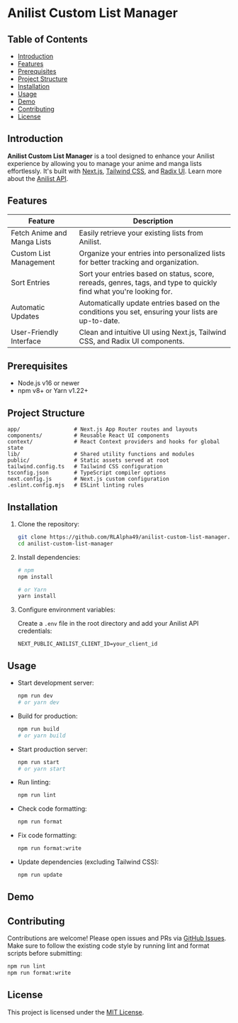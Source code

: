 # Anilist Custom List Manager

## Table of Contents

- [Introduction](#introduction)
- [Features](#features)
- [Prerequisites](#prerequisites)
- [Project Structure](#project-structure)
- [Installation](#installation)
- [Usage](#usage)
- [Demo](#demo)
- [Contributing](#contributing)
- [License](#license)

## Introduction

**Anilist Custom List Manager** is a tool designed to enhance your Anilist experience by allowing you to manage your anime and manga lists effortlessly. It's built with [Next.js](https://nextjs.org/), [Tailwind CSS](https://tailwindcss.com/), and [Radix UI](https://www.radix-ui.com/). Learn more about the [Anilist API](https://docs.anilist.co/).

## Features

| Feature                      | Description                                                                                         |
|------------------------------|-----------------------------------------------------------------------------------------------------|
| Fetch Anime and Manga Lists  | Easily retrieve your existing lists from Anilist.                                                  |
| Custom List Management       | Organize your entries into personalized lists for better tracking and organization.                |
| Sort Entries                 | Sort your entries based on status, score, rereads, genres, tags, and type to quickly find what you're looking for. |
| Automatic Updates            | Automatically update entries based on the conditions you set, ensuring your lists are up-to-date.  |
| User-Friendly Interface      | Clean and intuitive UI using Next.js, Tailwind CSS, and Radix UI components.                       |

## Prerequisites

- Node.js v16 or newer
- npm v8+ or Yarn v1.22+

## Project Structure

```
app/                 # Next.js App Router routes and layouts
components/          # Reusable React UI components
context/             # React Context providers and hooks for global state
lib/                 # Shared utility functions and modules
public/              # Static assets served at root
tailwind.config.ts   # Tailwind CSS configuration
tsconfig.json        # TypeScript compiler options
next.config.js       # Next.js custom configuration
.eslint.config.mjs   # ESLint linting rules
```

## Installation

1. Clone the repository:

   ```bash
   git clone https://github.com/RLAlpha49/anilist-custom-list-manager.git
   cd anilist-custom-list-manager
   ```

2. Install dependencies:

   ```bash
   # npm
   npm install

   # or Yarn
   yarn install
   ```

3. Configure environment variables:

   Create a `.env` file in the root directory and add your Anilist API credentials:

   ```env
   NEXT_PUBLIC_ANILIST_CLIENT_ID=your_client_id
   ```

## Usage

- Start development server:

  ```bash
  npm run dev
  # or yarn dev
  ```

- Build for production:

  ```bash
  npm run build
  # or yarn build
  ```

- Start production server:

  ```bash
  npm run start
  # or yarn start
  ```

- Run linting:

  ```bash
  npm run lint
  ```

- Check code formatting:

  ```bash
  npm run format
  ```

- Fix code formatting:

  ```bash
  npm run format:write
  ```

- Update dependencies (excluding Tailwind CSS):

  ```bash
  npm run update
  ```

## Demo

## Contributing

Contributions are welcome! Please open issues and PRs via [GitHub Issues](https://github.com/RLAlpha49/anilist-custom-list-manager/issues).  
Make sure to follow the existing code style by running lint and format scripts before submitting:

```bash
npm run lint
npm run format:write
```

## License

This project is licensed under the [MIT License](LICENSE).
